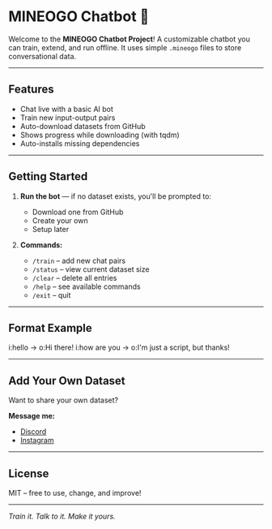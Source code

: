 # MINEOGO Chatbot 🤖

Welcome to the **MINEOGO Chatbot Project**! A customizable chatbot you can train, extend, and run offline. It uses simple `.mineogo` files to store conversational data.

---

## Features

- Chat live with a basic AI bot
- Train new input-output pairs
- Auto-download datasets from GitHub
- Shows progress while downloading (with tqdm)
- Auto-installs missing dependencies

---

## Getting Started

1. **Run the bot** — if no dataset exists, you'll be prompted to:
   - Download one from GitHub
   - Create your own
   - Setup later

2. **Commands:**
   - `/train` – add new chat pairs
   - `/status` – view current dataset size
   - `/clear` – delete all entries
   - `/help` – see available commands
   - `/exit` – quit

---

## Format Example

i:hello -> o:Hi there! i:how are you -> o:I'm just a script, but thanks!

---

## Add Your Own Dataset

Want to share your own dataset?

**Message me:**
- [Discord](https://discord.com/users/965456224365740073)
- [Instagram](https://instagram.com/your-instagram-id)

---

## License

MIT – free to use, change, and improve!

---

*Train it. Talk to it. Make it yours.*
